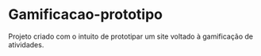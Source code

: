 # Gamificacao-prototipo
Projeto criado com o intuito de prototipar um site voltado à gamificação de atividades.
